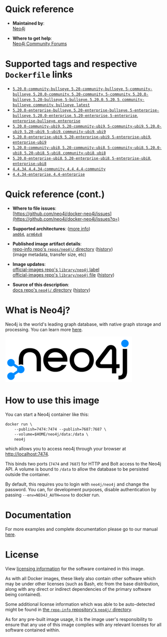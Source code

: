 <!--

********************************************************************************

WARNING:

    DO NOT EDIT "neo4j/README.md"

    IT IS AUTO-GENERATED

    (from the other files in "neo4j/" combined with a set of templates)

********************************************************************************

-->

# Quick reference

-	**Maintained by**:  
	[Neo4j](https://github.com/neo4j/docker-neo4j)

-	**Where to get help**:  
	[Neo4j Community Forums](https://community.neo4j.com)

# Supported tags and respective `Dockerfile` links

-	[`5.20.0-community-bullseye`, `5.20-community-bullseye`, `5-community-bullseye`, `5.20.0-community`, `5.20-community`, `5-community`, `5.20.0-bullseye`, `5.20-bullseye`, `5-bullseye`, `5.20.0`, `5.20`, `5`, `community-bullseye`, `community`, `bullseye`, `latest`](https://github.com/neo4j/docker-neo4j-publish/blob/e3875367d27866ea446b1e0a1f069c5275095bcc/5.20.0/bullseye/community/Dockerfile)
-	[`5.20.0-enterprise-bullseye`, `5.20-enterprise-bullseye`, `5-enterprise-bullseye`, `5.20.0-enterprise`, `5.20-enterprise`, `5-enterprise`, `enterprise-bullseye`, `enterprise`](https://github.com/neo4j/docker-neo4j-publish/blob/e3875367d27866ea446b1e0a1f069c5275095bcc/5.20.0/bullseye/enterprise/Dockerfile)
-	[`5.20.0-community-ubi9`, `5.20-community-ubi9`, `5-community-ubi9`, `5.20.0-ubi9`, `5.20-ubi9`, `5-ubi9`, `community-ubi9`, `ubi9`](https://github.com/neo4j/docker-neo4j-publish/blob/e3875367d27866ea446b1e0a1f069c5275095bcc/5.20.0/ubi9/community/Dockerfile)
-	[`5.20.0-enterprise-ubi9`, `5.20-enterprise-ubi9`, `5-enterprise-ubi9`, `enterprise-ubi9`](https://github.com/neo4j/docker-neo4j-publish/blob/e3875367d27866ea446b1e0a1f069c5275095bcc/5.20.0/ubi9/enterprise/Dockerfile)
-	[`5.20.0-community-ubi8`, `5.20-community-ubi8`, `5-community-ubi8`, `5.20.0-ubi8`, `5.20-ubi8`, `5-ubi8`, `community-ubi8`, `ubi8`](https://github.com/neo4j/docker-neo4j-publish/blob/e3875367d27866ea446b1e0a1f069c5275095bcc/5.20.0/ubi8/community/Dockerfile)
-	[`5.20.0-enterprise-ubi8`, `5.20-enterprise-ubi8`, `5-enterprise-ubi8`, `enterprise-ubi8`](https://github.com/neo4j/docker-neo4j-publish/blob/e3875367d27866ea446b1e0a1f069c5275095bcc/5.20.0/ubi8/enterprise/Dockerfile)
-	[`4.4.34`, `4.4.34-community`, `4.4`, `4.4-community`](https://github.com/neo4j/docker-neo4j-publish/blob/d8543a8aec237f8d127f233c74f09cf3c76f9051/4.4.34/bullseye/community/Dockerfile)
-	[`4.4.34-enterprise`, `4.4-enterprise`](https://github.com/neo4j/docker-neo4j-publish/blob/d8543a8aec237f8d127f233c74f09cf3c76f9051/4.4.34/bullseye/enterprise/Dockerfile)

# Quick reference (cont.)

-	**Where to file issues**:  
	[https://github.com/neo4j/docker-neo4j/issues](https://github.com/neo4j/docker-neo4j/issues?q=)

-	**Supported architectures**: ([more info](https://github.com/docker-library/official-images#architectures-other-than-amd64))  
	[`amd64`](https://hub.docker.com/r/amd64/neo4j/), [`arm64v8`](https://hub.docker.com/r/arm64v8/neo4j/)

-	**Published image artifact details**:  
	[repo-info repo's `repos/neo4j/` directory](https://github.com/docker-library/repo-info/blob/master/repos/neo4j) ([history](https://github.com/docker-library/repo-info/commits/master/repos/neo4j))  
	(image metadata, transfer size, etc)

-	**Image updates**:  
	[official-images repo's `library/neo4j` label](https://github.com/docker-library/official-images/issues?q=label%3Alibrary%2Fneo4j)  
	[official-images repo's `library/neo4j` file](https://github.com/docker-library/official-images/blob/master/library/neo4j) ([history](https://github.com/docker-library/official-images/commits/master/library/neo4j))

-	**Source of this description**:  
	[docs repo's `neo4j/` directory](https://github.com/docker-library/docs/tree/master/neo4j) ([history](https://github.com/docker-library/docs/commits/master/neo4j))

# What is Neo4j?

Neo4j is the world's leading graph database, with native graph storage and processing. You can learn more [here](http://neo4j.com/developer).

![logo](https://raw.githubusercontent.com/docker-library/docs/56823e63d5b6dd7ddbb9d5d3c4a8947778055d8e/neo4j/logo.png)

# How to use this image

You can start a Neo4j container like this:

```console
docker run \
    --publish=7474:7474 --publish=7687:7687 \
    --volume=$HOME/neo4j/data:/data \
    neo4j
```

which allows you to access neo4j through your browser at [http://localhost:7474](http://localhost:7474).

This binds two ports (`7474` and `7687`) for HTTP and Bolt access to the Neo4j API. A volume is bound to `/data` to allow the database to be persisted outside the container.

By default, this requires you to login with `neo4j/neo4j` and change the password. You can, for development purposes, disable authentication by passing `--env=NEO4J_AUTH=none` to docker run.

# Documentation

For more examples and complete documentation please go to our manual [here](http://neo4j.com/docs/operations-manual/current/deployment/single-instance/docker/).

# License

View [licensing information](https://neo4j.com/licensing) for the software contained in this image.

As with all Docker images, these likely also contain other software which may be under other licenses (such as Bash, etc from the base distribution, along with any direct or indirect dependencies of the primary software being contained).

Some additional license information which was able to be auto-detected might be found in [the `repo-info` repository's `neo4j/` directory](https://github.com/docker-library/repo-info/tree/master/repos/neo4j).

As for any pre-built image usage, it is the image user's responsibility to ensure that any use of this image complies with any relevant licenses for all software contained within.
